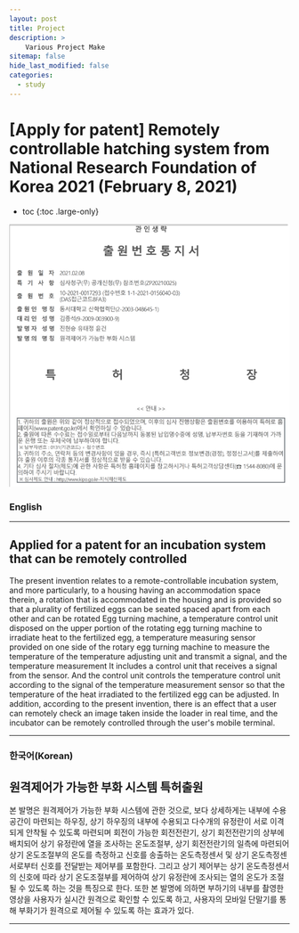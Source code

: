 ```yaml
---
layout: post
title: Project
description: >
    Various Project Make
sitemap: false
hide_last_modified: false
categories:
  - study
---
```


# [Apply for patent] Remotely controllable hatching system from National Research Foundation of Korea 2021 (February 8, 2021)

* toc
{:toc .large-only}

![screenshot](/assets/img/blog/patent.png)
### English
---
## Applied for a patent for an incubation system that can be remotely controlled

  The present invention relates to a remote-controllable incubation system, and more particularly, to a housing having an accommodation space therein, a rotation that is accommodated in the housing and is provided so that a plurality of fertilized eggs can be seated spaced apart from each other and can be rotated Egg turning machine, a temperature control unit disposed on the upper portion of the rotating egg turning machine to irradiate heat to the fertilized egg, a temperature measuring sensor provided on one side of the rotary egg turning machine to measure the temperature of the temperature adjusting unit and transmit a signal, and the temperature measurement It includes a control unit that receives a signal from the sensor. And the control unit controls the temperature control unit according to the signal of the temperature measurement sensor so that the temperature of the heat irradiated to the fertilized egg can be adjusted. In addition, according to the present invention, there is an effect that a user can remotely check an image taken inside the loader in real time, and the incubator can be remotely controlled through the user's mobile terminal.

---

### 한국어(Korean)
## 원격제어가 가능한 부화 시스템 특허출원
  
  본 발명은 원격제어가 가능한 부화 시스템에 관한 것으로, 보다 상세하게는 내부에 수용공간이 마련되는 하우징, 상기 하우징의 내부에 수용되고 다수개의 유정란이 서로 이격되게 안착될 수 있도록 마련되며 회전이 가능한 회전전란기, 상기 회전전란기의 상부에 배치되어 상기 유정란에 열을 조사하는 온도조절부, 상기 회전전란기의 일측에 마련되어 상기 온도조절부의 온도를 측정하고 신호를 송출하는 온도측정센서 및 상기 온도측정센서로부터 신호를 전달받는 제어부를 포함한다. 그리고 상기 제어부는 상기 온도측정센서의 신호에 따라 상기 온도조절부를 제어하여 상기 유정란에 조사되는 열의 온도가 조절될 수 있도록 하는 것을 특징으로 한다. 또한 본 발명에 의하면 부하기의 내부를 촬영한 영상을 사용자가 실시간 원격으로 확인할 수 있도록 하고, 사용자의 모바일 단말기를 통해 부화기가 원격으로 제어될 수 있도록 하는 효과가 있다.
  
---